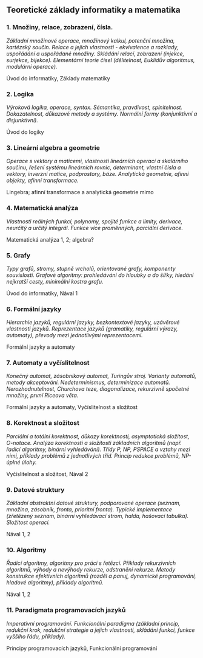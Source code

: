 ## Teoretické základy informatiky a matematika

### 1. Množiny, relace, zobrazení, čísla.

*Základní množinové operace, množinový kalkul, potenční množina, kartézský součin. Relace a jejich vlastnosti - ekvivalence a rozklady, uspořádání a uspořádané množiny. Skládání relací, zobrazení (injekce, surjekce, bijekce). Elementární teorie čísel (dělitelnost, Euklidův algoritmus, modulární operace).*

Úvod do informatiky, Základy matematiky

### 2. Logika

*Výroková logika, operace, syntax. Sémantika, pravdivost, splnitelnost. Dokazatelnost, důkazové metody a systémy. Normální formy (konjunktivní a disjunktivní).*

Úvod do logiky

### 3. Lineární algebra a geometrie

*Operace s vektory a maticemi, vlastnosti lineárních operací a skalárního součinu, řešení systému lineárních rovnic, determinant, vlastní čísla a vektory, inverzní matice, podprostory, báze. Analytická geometrie, afinní objekty, afinní transformace.*

Lingebra; afinní transformace a analytická geometrie mimo 

### 4. Matematická analýza

*Vlastnosti reálných funkcí, polynomy, spojité funkce a limity, derivace, neurčitý a určitý integrál. Funkce více proměnných, parciální derivace.*

Matematická analýza 1, 2; algebra?

### 5. Grafy

*Typy grafů, stromy, stupně vrcholů, orientované grafy, komponenty souvislosti. Grafové algoritmy: prohledávání do hloubky a do šířky, hledání nejkratší cesty, minimální kostra grafu.*

Úvod do informatiky, Nával 1

### 6. Formální jazyky

*Hierarchie jazyků, regulární jazyky, bezkontextové jazyky, uzávěrové vlastnosti jazyků. Reprezentace jazyků (gramatiky, regulární výrazy, automaty), převody mezi jednotlivými reprezentacemi.*

Formální jazyky a automaty

### 7. Automaty a vyčíslitelnost

*Konečný automat, zásobníkový automat, Turingův stroj. Varianty automatů, metody akceptování. Nedeterminismus, determinizace automatů. Nerozhodnutelnost, Churchova teze, diagonalizace, rekurzivně spočetné množiny, první Riceova věta.*

Formální jazyky a automaty, Vyčíslitelnost a složitost

### 8. Korektnost a složitost

*Parciální a totální korektnost, důkazy korektnosti, asymptotická složitost, O-notace. Analýza korektnosti a složitosti základních algoritmů (např. řadicí algoritmy, binární vyhledávání). Třídy P, NP, PSPACE a vztahy mezi nimi, příklady problémů z jednotlivých tříd. Princip redukce problémů, NP-úplné úlohy.*

Vyčíslitelnost a složitost, Nával 2

### 9. Datové struktury

*Základní abstraktní datové struktury, podporované operace (seznam, množina, zásobník, fronta, prioritní fronta). Typické implementace (zřetězený seznam, binární vyhledávací strom, halda, hašovací tabulka). Složitost operací.*

Nával 1, 2

### 10. Algoritmy

*Řadicí algoritmy, algoritmy pro práci s řetězci. Příklady rekurzivních algoritmů, výhody a nevýhody rekurze, odstranění rekurze. Metody konstrukce efektivních algoritmů (rozděl a panuj, dynamické programování, hladové algoritmy), příklady algoritmů.*

Nával 1, 2

### 11. Paradigmata programovacích jazyků

*Imperativní programování. Funkcionální paradigma (základní princip, redukční krok, redukční strategie a jejich vlastnosti, skládání funkcí, funkce vyššího řádu, příklady).*

Principy programovacích jazyků, Funkcionální programování
